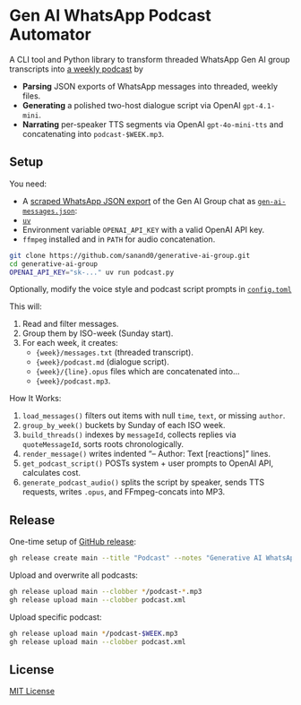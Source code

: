 # Gen AI WhatsApp Podcast Automator

A CLI tool and Python library to transform threaded WhatsApp Gen AI group transcripts into
[a weekly podcast](https://github.com/sanand0/generative-ai-group/releases/download/main/podcast.xml) by

- **Parsing** JSON exports of WhatsApp messages into threaded, weekly files.
- **Generating** a polished two-host dialogue script via OpenAI `gpt-4.1-mini`.
- **Narrating** per-speaker TTS segments via OpenAI `gpt-4o-mini-tts` and concatenating into `podcast-$WEEK.mp3`.

## Setup

You need:

- A [scraped WhatsApp JSON export](https://tools.s-anand.net/whatsappscraper/) of the Gen AI Group chat as [`gen-ai-messages.json`](gen-ai-messages.json):
- [`uv`](https://docs.astral.sh/uv/)
- Environment variable `OPENAI_API_KEY` with a valid OpenAI API key.
- `ffmpeg` installed and in `PATH` for audio concatenation.

```bash
git clone https://github.com/sanand0/generative-ai-group.git
cd generative-ai-group
OPENAI_API_KEY="sk-..." uv run podcast.py
```

Optionally, modify the voice style and podcast script prompts in [`config.toml`](config.toml)

This will:

1. Read and filter messages.
2. Group them by ISO-week (Sunday start).
3. For each week, it creates:
   - `{week}/messages.txt` (threaded transcript).
   - `{week}/podcast.md` (dialogue script).
   - `{week}/{line}.opus` files which are concatenated into...
   - `{week}/podcast.mp3`.

How It Works:

1. `load_messages()` filters out items with null `time`, `text`, or missing `author`.
2. `group_by_week()` buckets by Sunday of each ISO week.
3. `build_threads()` indexes by `messageId`, collects replies via `quoteMessageId`, sorts roots chronologically.
4. `render_message()` writes indented “– Author: Text \[reactions]” lines.
5. `get_podcast_script()` POSTs system + user prompts to OpenAI API, calculates cost.
6. `generate_podcast_audio()` splits the script by speaker, sends TTS requests, writes `.opus`, and FFmpeg-concats into MP3.

## Release

One-time setup of [GitHub release](https://github.com/sanand0/generative-ai-group/releases/tag/main):

```bash
gh release create main --title "Podcast" --notes "Generative AI WhatsApp Group Podcast"
```

Upload and overwrite all podcasts:

```bash
gh release upload main --clobber */podcast-*.mp3
gh release upload main --clobber podcast.xml
```

Upload specific podcast:

```bash
gh release upload main */podcast-$WEEK.mp3
gh release upload main --clobber podcast.xml
```

## License

[MIT License](LICENSE)
